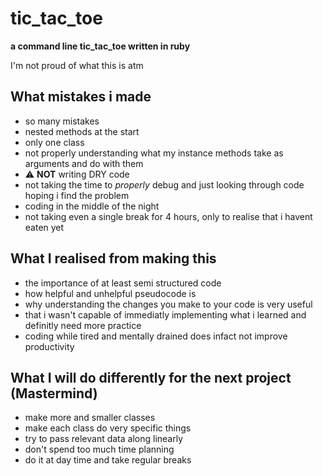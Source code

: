 # tic_tac_toe
**a command line tic_tac_toe written in ruby**

I'm not proud of what this is atm

## What mistakes i made
- so many mistakes
- nested methods at the start
- only one class
- not properly understanding what my instance methods take as arguments and do with them
- ⚠️ **NOT** writing DRY code
- not taking the time to *properly* debug and just looking through code hoping i find the problem
- coding in the middle of the night
- not taking even a single break for 4 hours, only to realise that i havent eaten yet


## What I realised from making this
- the importance of at least semi structured code
- how helpful and unhelpful pseudocode is
- why understanding the changes you make to your code is very useful
- that i wasn't capable of immediatly implementing what i learned and definitly need more practice
- coding while tired and mentally drained does infact not improve productivity

## What I will do differently for the next project (Mastermind)
- make more and smaller classes
- make each class do very specific things
- try to pass relevant data along linearly
- don't spend too much time planning
- do it at day time and take regular breaks
